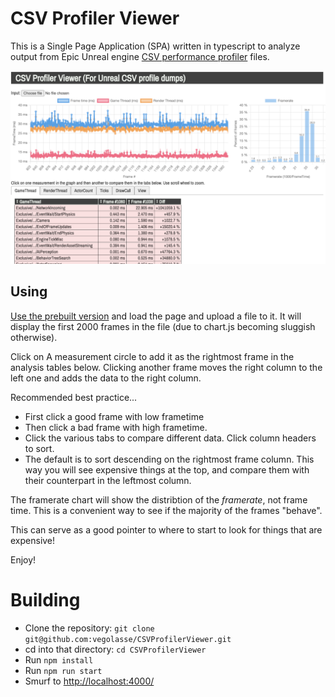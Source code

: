 CSV Profiler Viewer
===

This is a Single Page Application (SPA) written in typescript to analyze output from Epic Unreal engine [CSV performance profiler](https://docs.unrealengine.com/4.27/en-US/TestingAndOptimization/PerformanceAndProfiling/CSVProfiler/) files.

![Screenshot from the app](screenshot.png)

Using
--

[Use the prebuilt version](https://vegolasse.github.io/CSVProfilerViewer/) and load the page and upload a file to it. It will display the first 2000 frames in the file (due to chart.js becoming sluggish otherwise).

Click on A measurement circle to add it as the rightmost frame in the analysis tables below. Clicking another frame moves the right column to the left one and adds the data to the right column.

Recommended best practice...

 - First click a good frame with low frametime
 - Then click a bad frame with high frametime.
 - Click the various tabs to compare different data. Click column headers to sort.
 - The default is to sort descending on the rightmost frame column. This way you will see expensive things at the top, and compare them with their counterpart in the leftmost column.

The framerate chart will show the distribtion of the _framerate_, not frame time. This is a convenient way to see if the majority of the frames "behave".

This can serve as a good pointer to where to start to look for things that are expensive!

Enjoy!

Building
===

 - Clone the repository: `git clone git@github.com:vegolasse/CSVProfilerViewer.git`
 - cd into that directory: `cd CSVProfilerViewer`
 - Run `npm install`
 - Run `npm run start`
 - Smurf to [http://localhost:4000/](http://localhost:4000/)
